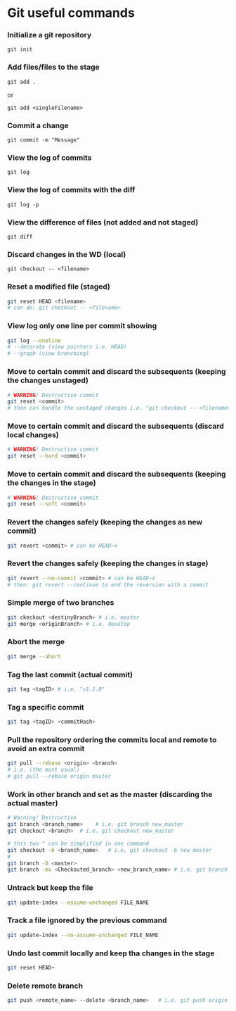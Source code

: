 # Git useful commands

### Initialize a git repository
```
git init
```

### Add files/files to the stage
```
git add .
```
or
```
git add <singleFilename>
```

### Commit a change
```
git commit -m "Message"
```

### View the log of commits
```
git log
```

### View the log of commits with the diff
```
git log -p
```

### View the difference of files (not added and not staged)
```
git diff
```

### Discard changes in the WD (local)
```
git checkout -- <filename>
```

### Reset a modified file (staged)
``` sh
git reset HEAD <filename>
# can do: git checkout -- <filename>
```

### View log only one line per commit showing
``` sh
git log --oneline
# --decorate (view pointers i.e. HEAD)
# --graph (view branching)
```

###  Move to certain commit and discard the subsequents (keeping the changes unstaged)
``` sh
# WARNING! Destructive commit
git reset <commit>
# then can handle the unstaged changes i.e. "git checkout -- <filename>"
```

###  Move to certain commit and discard the subsequents (discard local changes)
``` sh
# WARNING! Destructive commit
git reset --hard <commit>
```

###  Move to certain commit and discard the subsequents (keeping the changes in the stage)
``` sh
# WARNING! Destructive commit
git reset --soft <commit>
```

###  Revert the changes safely (keeping the changes as new commit)
``` sh
git revert <commit> # can be HEAD~x
```

###  Revert the changes safely (keeping the changes in stage)
``` sh
git revert --no-commit <commit> # can be HEAD~x
# then: git revert --continue to end the reversion with a commit
```

###  Simple merge of two branches
``` sh
git ckeckout <destinyBranch> # i.e. master
git merge <originBranch> # i.e. develop
```

###  Abort the merge
``` sh
git merge --abort
```

### Tag the last commit (actual commit)
``` sh
git tag <tagID> # i.e. "v1.1.0"
```

### Tag a specific commit
``` sh
git tag <tagID> <commitHash>
```

### Pull the repository ordering the commits local and remote to avoid an extra commit
``` sh
git pull --rebase <origin> <branch>
# i.e. (the most usual)
# git pull --rebase origin master
```

### Work in other branch and set as the master (discarding the actual master)
``` sh
# Warning! Destructive
git branch <branch_name>    # i.e. git branch new_master
git checkout <branch>  # i.e. git checkout new_master

# this two ^ can be simplified in one command
git checkout -b <branch_name>   # i.e. git checkout -b new_master
#
git branch -D <master>
git branch -mv <Checkouted_branch> <new_branch_name> # i.e. git branch -mv new_master master
```

### Untrack but keep the file
``` sh
git update-index --assume-unchanged FILE_NAME
```

### Track a file ignored by the previous command
``` sh
git update-index --no-assume-unchanged FILE_NAME
```

### Undo last commit locally and keep tha changes in the stage
``` sh
git reset HEAD~
```

### Delete remote branch
``` sh
git push <remote_name> --delete <branch_name>   # i.e. git push origin --delete development
```
